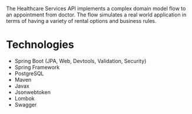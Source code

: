 The Healthcare Services API implements a complex domain model flow to an appointment from doctor. The flow simulates a real world application in terms of having a variety of rental options and business rules.

# Technologies

- Spring Boot (JPA, Web, Devtools, Validation, Security)
- Spring Framework
- PostgreSQL
- Maven
- Javax
- Jsonwebtoken
- Lombok
- Swagger
